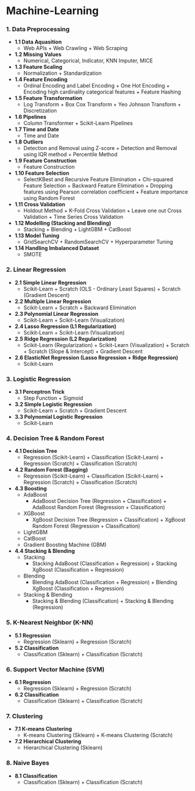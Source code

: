 # Machine-Learning
### 1. Data Preprocessing
- **1.1 Data Aquasition**
  - Web APIs + Web Crawling + Web Scraping
- **1.2 Missing Values**
  - Numerical, Categorical, Indicator, KNN Imputer, MICE
- **1.3 Feature Scaling**
  - Normalization + Standardization
- **1.4 Feature Encoding**
  - Ordinal Encoding and Label Encoding + One Hot Encoding + Encoding high cardinality categorical features + Feature Hashing
- **1.5 Feature Transformation**
  - Log Transform + Box Cox Transform + Yeo Johnson Transform + Discretization
- **1.6 Pipelines**
  - Column Transformer + Scikit-Learn Pipelines
- **1.7 Time and Date**
  - Time and Date
- **1.8 Outliers**
  - Detection and Removal using Z-score + Detection and Removal using IQR method + Percentile Method
- **1.9 Feature Construction**
  - Feature Construction
- **1.10 Feature Selection**
  - SelectKBest and Recursive Feature Elimination + Chi-squared Feature Selection + Backward Feature Elimination + Dropping features using Pearson correlation coefficient + Feature importance using Random Forest
- **1.11 Cross Validation**
  - Holdout Method + K-Fold Cross Validation + Leave one out Cross Validation + Time Series Cross Validation
- **1.12 Modelling (Stacking and Blending)**
  - Stacking + Blending + LightGBM + CatBoost
- **1.13 Model Tuning**
  - GridSearchCV + RandomSearchCV + Hyperparameter Tuning
- **1.14 Handling Imbalanced Dataset**
  - SMOTE
### 2. Linear Regression
- **2.1 Simple Linear Regression**
  - Scikit-Learn + Scratch (OLS - Ordinary Least Squares) + Scratch (Gradient Descent)
- **2.2 Multiple Linear Regression**
  - Scikit-Learn + Scratch + Backward Elimination
- **2.3 Polynomial Linear Regression**
  - Scikit-Learn + Scikit-Learn (Visualization)
- **2.4 Lasso Regression (L1 Regularization)**
  - Scikit-Learn + Scikit-Learn (Visualization)
- **2.5 Ridge Regression (L2 Regularization)**
  - Scikit-Learn (Regularization) + Scikit-Learn (Visualization) + Scratch + Scratch (Slope & Intercept) + Gradient Descent
- **2.6 ElasticNet Regression (Lasso Regression + Ridge Regression)**
  - Scikit-Learn
### 3. Logistic Regression
- **3.1 Perceptron Trick**
  - Step Function + Sigmoid
- **3.2 Simple Logistic Regression**
  - Scikit-Learn + Scratch + Gradient Descent
- **3.3 Polynomial Logistic Regression**
  - Scikit-Learn
### 4. Decision Tree & Random Forest
- **4.1 Decision Tree**
  - Regression (Scikit-Learn) + Classification (Scikit-Learn) + Regression (Scratch) + Classification (Scratch)
- **4.2 Random Forest (Bagging)**
  - Regression (Scikit-Learn) + Classification (Scikit-Learn) + Regression (Scratch) + Classification (Scratch)
- **4.3 Boosting**
  - AdaBoost
    - AdaBoost Decision Tree (Regression + Classification) + AdaBoost Random Forest (Regression + Classification)
  - XGBoost
    - XgBoost Decision Tree (Regression + Classification) + XgBoost Random Forest (Regression + Classification)
  - LightGBM
  - CatBoost
  - Gradient Boosting Machine (GBM)
- **4.4 Stacking & Blending**
  - Stacking
    - Stacking AdaBoost (Classification + Regression) + Stacking XgBoost (Classification + Regression)
  - Blending
    - Blending AdaBoost (Classification + Regression) + Blending XgBoost (Classification + Regression)
  - Stacking & Blending
    - Stacking & Blending (Classification) + Stacking & Blending (Regression)
### 5. K-Nearest Neighbor (K-NN)
- **5.1 Regression**
  - Regression (Sklearn) + Regression (Scratch)
- **5.2 Classification**
  - Classification (Sklearn) + Classification (Scratch) 
### 6. Support Vector Machine (SVM)
- **6.1 Regression**
  - Regression (Sklearn) + Regression (Scratch)
- **6.2 Classification**
  - Classification (Sklearn) + Classification (Scratch) 
### 7. Clustering
- **7.1 K-means Clustering**
  - K-means Clustering (Sklearn) + K-means Clustering (Scratch)
- **7.2 Hierarchical Clustering**
  - Hierarchical Clustering (Sklearn)
### 8. Naive Bayes
- **8.1 Classification**
  - Classification (Sklearn) + Classification (Scratch) 
